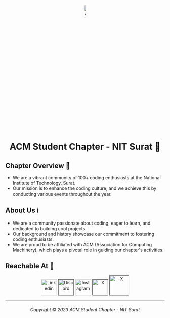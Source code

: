 <!DOCTYPE html>
<html>
<body>
  <p align = "center">
    <img width = "10%" src="https://github.com/acm-svnit/.github/assets/96362727/00dd377c-1cbd-4152-a4b3-0471660e9262" alt="ACM Logo">
  </p>
  <h1 align = "center">ACM Student Chapter - NIT Surat 🚀</h1>
<h2>Chapter Overview 🌟</h2>
<ul>
    <li>We are a vibrant community of 100+ coding enthusiasts at the National Institute of Technology, Surat.</li>
    <li>Our mission is to enhance the coding culture, and we achieve this by conducting various events throughout the year.</li>
</ul>

<h2>About Us ℹ️</h2>
<ul>
    <li>We are a community passionate about coding, eager to learn, and dedicated to building cool projects.</li>
    <li>Our background and history showcase our commitment to fostering coding enthusiasts.</li>
    <li>We are proud to be affiliated with ACM (Association for Computing Machinery), which plays a pivotal role in guiding our chapter's activities.</li>
</ul>
    <h2>Reachable At 📱</h2>
    <p align = "center">
      <a href="www.linkedin.com" target="_blank"><img src="https://github.com/acm-svnit/.github/assets/96362727/0f544896-31c3-46fb-9e0e-59d836803d4e" alt="Linkedin" width="50"></a>
      <a href="" target="_blank"><img src="https://github.com/acm-svnit/.github/assets/96362727/e995db03-9cee-4ddc-bc80-36813a101923" alt="Discord" width="50"></a>
      <a href="https://www.instagram.com/acmnitsurat/" target="_blank"><img src="https://github.com/acm-svnit/.github/assets/96362727/665ffeaa-58fe-49bb-94d5-1c4756662212" alt="Instagram" width="50"></a>
      <a href="" target="_blank"><img src="https://github.com/acm-svnit/.github/assets/96362727/59c5c39b-74b8-43d7-a660-283df8814293" alt="X" width="50"></a>
      <a href="" target="_blank"><img src="https://github.com/acm-svnit/.github/assets/96362727/f01ea697-7723-4ce2-bb66-2bf8434173d8" alt="X" width="62"></a>
</p>
<hr>
    <footer>
        <h6 align = "center"><i>Copyright © 2023 ACM Student Chapter - NIT Surat<i></h6>
    </footer>
</body>
</html>
